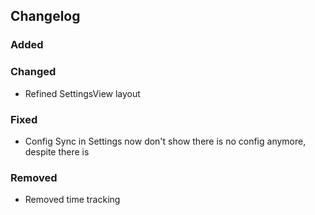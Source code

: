 ## Changelog

### Added

### Changed

- Refined SettingsView layout

### Fixed

- Config Sync in Settings now don't show there is no config anymore, despite there is

### Removed

- Removed time tracking

